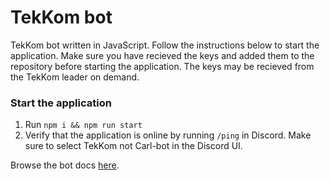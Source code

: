 # TekKom bot
TekKom bot written in JavaScript. Follow the instructions below to start the
application. Make sure you have recieved the keys and added them to the
repository before starting the application. The keys may be recieved from the
TekKom leader on demand.

### Start the application
1. Run `npm i && npm run start`
2. Verify that the application is online by running `/ping` in Discord. Make
sure to select TekKom not Carl-bot in the Discord UI.

Browse the bot docs [here](https://wiki.login.no/en/tekkom/projects/tekkombot).